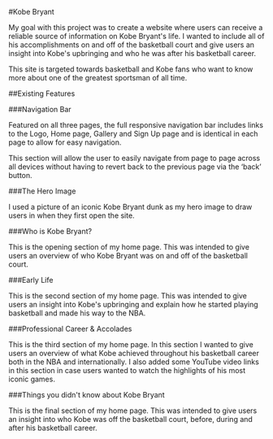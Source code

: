 #Kobe Bryant

My goal with this project was to create a website where users can receive a reliable source of information on Kobe Bryant's life. I wanted to include all of his accomplishments on and off of the basketball court and give users an insight into Kobe's upbringing and who he was after his basketball career.

This site is targeted towards basketball and Kobe fans who want to know more about one of the greatest sportsman of all time.

##Existing Features

###Navigation Bar

Featured on all three pages, the full responsive navigation bar includes links to the Logo, Home page, Gallery and Sign Up page and is identical in each page to allow for easy navigation.

This section will allow the user to easily navigate from page to page across all devices without having to revert back to the previous page via the ‘back’ button.

###The Hero Image

I used a picture of an iconic Kobe Bryant dunk as my hero image to draw users in when they first open the site.

###Who is Kobe Bryant?

This is the opening section of my home page. This was intended to give users an overview of who Kobe Bryant was on and off of the basketball court.

###Early Life

This is the second section of my home page. This was intended to give users an insight into Kobe's upbringing and explain how he started playing basketball and made his way to the NBA.

###Professional Career & Accolades

This is the third section of my home page. In this section I wanted to give users an overview of what Kobe achieved throughout his basketball career both in the NBA and internationally. I also added some YouTube video links in this section in case users wanted to watch the highlights of his most iconic games.

###Things you didn't know about Kobe Bryant

This is the final section of my home page. This was intended to give users an insight into who Kobe was off the basketball court, before, during and after his basketball career.